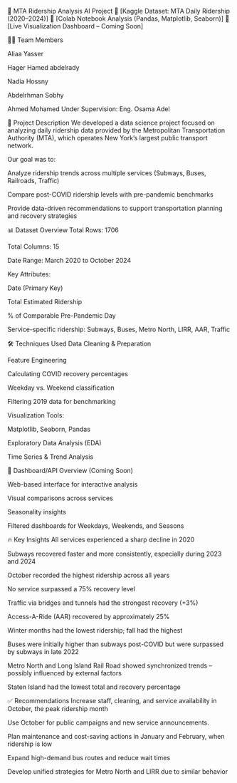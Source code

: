 🚉 MTA Ridership Analysis AI Project
🔗 [Kaggle Dataset: MTA Daily Ridership (2020–2024)]
🔗 [Colab Notebook Analysis (Pandas, Matplotlib, Seaborn)]
🔗 [Live Visualization Dashboard – Coming Soon]

👩‍💻 Team Members

Aliaa Yasser

Hager Hamed abdelrady

Nadia Hossny

Abdelrhman Sobhy

Ahmed Mohamed
Under Supervision:
Eng. Osama Adel


📝 Project Description
We developed a data science project focused on analyzing daily ridership data provided by the Metropolitan Transportation Authority (MTA), which operates New York’s largest public transport network.

Our goal was to:

Analyze ridership trends across multiple services (Subways, Buses, Railroads, Traffic)

Compare post-COVID ridership levels with pre-pandemic benchmarks

Provide data-driven recommendations to support transportation planning and recovery strategies

📊 Dataset Overview
Total Rows: 1706

Total Columns: 15

Date Range: March 2020 to October 2024

Key Attributes:

Date (Primary Key)

Total Estimated Ridership

% of Comparable Pre-Pandemic Day

Service-specific ridership: Subways, Buses, Metro North, LIRR, AAR, Traffic

🛠 Techniques Used
Data Cleaning & Preparation

Feature Engineering

Calculating COVID recovery percentages

Weekday vs. Weekend classification

Filtering 2019 data for benchmarking

Visualization Tools:

Matplotlib, Seaborn, Pandas

Exploratory Data Analysis (EDA)

Time Series & Trend Analysis

🚀 Dashboard/API Overview
(Coming Soon)

Web-based interface for interactive analysis

Visual comparisons across services

Seasonality insights

Filtered dashboards for Weekdays, Weekends, and Seasons

🔥 Key Insights
All services experienced a sharp decline in 2020

Subways recovered faster and more consistently, especially during 2023 and 2024

October recorded the highest ridership across all years

No service surpassed a 75% recovery level

Traffic via bridges and tunnels had the strongest recovery (+3%)

Access-A-Ride (AAR) recovered by approximately 25%

Winter months had the lowest ridership; fall had the highest

Buses were initially higher than subways post-COVID but were surpassed by subways in late 2022

Metro North and Long Island Rail Road showed synchronized trends – possibly influenced by external factors

Staten Island had the lowest total and recovery percentage

✅ Recommendations
Increase staff, cleaning, and service availability in October, the peak ridership month

Use October for public campaigns and new service announcements.

Plan maintenance and cost-saving actions in January and February, when ridership is low

Expand high-demand bus routes and reduce wait times

Develop unified strategies for Metro North and LIRR due to similar behavior
